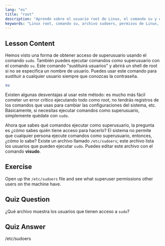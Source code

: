 ```yaml
---
lang: "es"
title: "root"
description: "Aprende sobre el usuario root de Linux, el comando su y el archivo /etc/sudoers. Comprende el acceso y los permisos de superusuario en Linux con esta guía para principiantes."
keywords: "Linux root, comando su, archivo sudoers, permisos de Linux, superusuario, tutorial de Linux, guía para principiantes"
---
```


## Lesson Content

Hemos visto una forma de obtener acceso de superusuario usando el comando `sudo`. También puedes ejecutar comandos como superusuario con el comando `su`. Este comando "sustituirá usuarios" y abrirá un shell de root si no se especifica un nombre de usuario. Puedes usar este comando para sustituir a cualquier usuario siempre que conozcas la contraseña.

```bash
su
```

Existen algunas desventajas al usar este método: es mucho más fácil cometer un error crítico ejecutando todo como root, no tendrás registros de los comandos que usas para cambiar las configuraciones del sistema, etc. Básicamente, si necesitas ejecutar comandos como superusuario, simplemente quédate con `sudo`.

Ahora que sabes qué comandos ejecutar como superusuario, la pregunta es ¿cómo sabes quién tiene acceso para hacerlo? El sistema no permite que cualquier persona ejecute comandos como superusuario, entonces, ¿cómo lo sabe? Existe un archivo llamado `/etc/sudoers`; este archivo lista los usuarios que pueden ejecutar `sudo`. Puedes editar este archivo con el comando **visudo**.

## Exercise

Open up the `/etc/sudoers` file and see what superuser permissions other users on the machine have.

## Quiz Question

¿Qué archivo muestra los usuarios que tienen acceso a `sudo`?

## Quiz Answer

/etc/sudoers
